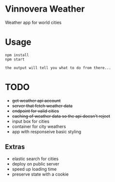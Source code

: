 # Vinnovera Weather

Weather app for world cities

# Usage
```
npm install
npm start

the output will tell you what to do from there...
```

# TODO
* ~~get weather api account~~
* ~~server that fetch weather data~~
* ~~endpoint for valid cities~~
* ~~caching of weather data so the api doesn't reject~~
* input box for cities
* container for city weathers
* app with responseive basic styling

## Extras
* elastic search for cities
* deploy on public server
* speed up loading time
* preserve state with a cookie
